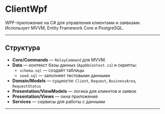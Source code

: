 # ClientWpf

WPF-приложение на C# для управления клиентами и заявками. Использует MVVM, Entity Framework Core и PostgreSQL.

---

## Структура

- **Core/Commands** — `RelayCommand` для MVVM.
- **Data** — контекст базы данных (`AppDbContext.cs`) и скрипты:
  - `schema.sql` — создаёт таблицы
  - `seed.sql` — заполняет тестовыми данными
- **Domain/Models** — сущности: `Client`, `Request`, `BusinessArea`, `RequestStatus`
- **Presentation/ViewModels** — логика для клиентов и заявок
- **Presentation/Views** — окна приложения
- **Services** — сервисы для работы с данными

---

